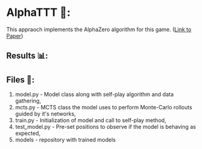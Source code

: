 # AlphaTTT 🧠: 
This appraoch implements the AlphaZero algorithm for this game. ([Link to Paper](https://arxiv.org/abs/1712.01815))

## Results 📊:

## Files 📁:
1. model.py - Model class along with self-play algorithm and data gathering,
2. mcts.py - MCTS class the model uses to perform Monte-Carlo rollouts guided by it's networks,
3. train.py - Initialization of model and call to self-play method,
4. test_model.py - Pre-set positions to observe if the model is behaving as expected,
5. models - repository with trained models
